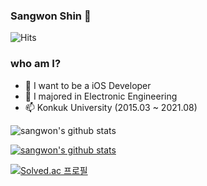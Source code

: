 ### Sangwon Shin 👋

![Hits](https://hits.seeyoufarm.com/api/count/incr/badge.svg?url=https%3A%2F%2Fgithub.com%2FBrandnew-one%2Fhit-counter&count_bg=%2379C83D&title_bg=%23555555&icon=&icon_color=%23E7E7E7&title=Hits&edge_flat=false)

### who am I?
- 🌱 I want to be a iOS Developer 
- 👯 I majored in Electronic Engineering 
- 📫 Konkuk University (2015.03 ~ 2021.08)

![sangwon's github stats](https://github-readme-stats.vercel.app/api?username=Brandnew-one&show_icons=true)

[![sangwon's github stats](https://github-readme-stats.vercel.app/api/top-langs/?username=Brandnew-one&show_icons=true&hide_border=true&title_color=004386&icon_color=004386&layout=compact)](https://github.com/Brandnew-one)

[![Solved.ac 프로필](http://mazassumnida.wtf/api/generate_badge?boj=cold929)](https://solved.ac/cold929)
